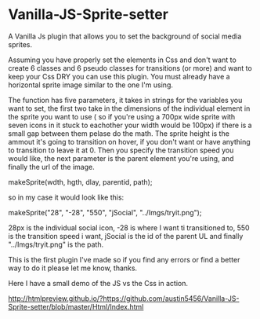 # Vanilla-JS-Sprite-setter
A Vanilla Js plugin that allows you to set the background of social media sprites.

Assuming you have properly set the elements in Css and don't want to create 6 classes and 6 pseudo classes for transitions (or more)
and want to keep your Css DRY you can use this plugin.
You must already have a horizontal sprite image similar to the one I'm using. 

The function has five parameters, it takes in strings for the variables you want to set, the first two take in the dimensions
of the individual element in the sprite you want to use ( so if you're using a  700px wide sprite with seven icons in it stuck to 
eachother your width would be 100px) if there is a small gap between them pelase do the math. The sprite height is the ammout it's going to transition on hover, if you don't want or have 
anything to transition to leave it at 0. Then you specify the transition speed you would like, the next parameter is the parent 
element you're using, and finally the url of the image.

makeSprite(wdth, hgth, dlay, parentid, path);

so in my case it would look like this:

makeSprite("28", "-28", "550", "jSocial", "../Imgs/tryit.png");

28px is the individual social icon, -28 is where I want ti transitioned to, 550 is the transition speed i want, jSocial is the id 
of the parent UL and finally "../Imgs/tryit.png" is the path.

This is the first plugin I've made so if you find any errors or find a better way to do it please let me know, thanks.


Here I have a small demo of the JS vs the Css in action.

http://htmlpreview.github.io/?https://github.com/austin5456/Vanilla-JS-Sprite-setter/blob/master/Html/Index.html

